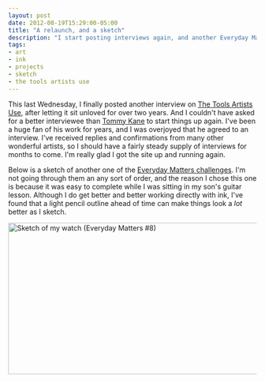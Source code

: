 ```yaml
---
layout: post
date: 2012-08-19T15:29:00-05:00
title: "A relaunch, and a sketch"
description: "I start posting interviews again, and another Everyday Matters challenge sketch."
tags:
- art
- ink
- projects
- sketch
- the tools artists use
---
```

This last Wednesday, I finally posted another interview on [The Tools Artists Use](http://thetoolsartistsuse.com/), after letting it sit unloved for over two years. And I couldn't have asked for a better interviewee than [Tommy Kane](http://thetoolsartistsuse.com/2012/08/tommy-kane/) to start things up again. I've been a huge fan of his work for years, and I was overjoyed that he agreed to an interview. I've received replies and confirmations from many other wonderful artists, so I should have a fairly steady supply of interviews for months to come. I'm really glad I got the site up and running again.

Below is a sketch of another one of the [Everyday Matters challenges](http://dannygregory.wordpress.com/edm-challenges/). I'm not going through them an any sort of order, and the reason I chose this one is because it was easy to complete while I was sitting in my son's guitar lesson. Although I do get better and better working directly with ink, I've found that a light pencil outline ahead of time can make things look a _lot_ better as I sketch.

<div class="embedded-large-sketch">
  <a id="edm8-sketch" class="fancybox" href="http://farm8.staticflickr.com/7260/7736568706_10b974fd9c_c.jpg" title="Sketch of my watch (Everyday Matters #8)"><img src="http://farm9.staticflickr.com/8283/7817905342_92cf71c93c_o.png" width="550" height="307" alt="Sketch of my watch (Everyday Matters #8)" /></a>
</div>
